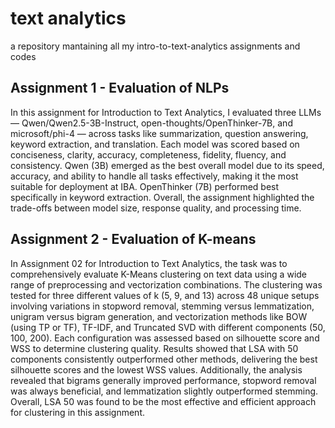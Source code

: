 # text analytics
 a repository mantaining all my intro-to-text-analytics assignments and codes

## Assignment 1 - Evaluation of NLPs
In this assignment for Introduction to Text Analytics, I evaluated three LLMs — Qwen/Qwen2.5-3B-Instruct, open-thoughts/OpenThinker-7B, and microsoft/phi-4 — across tasks like summarization, question answering, keyword extraction, and translation. Each model was scored based on conciseness, clarity, accuracy, completeness, fidelity, fluency, and consistency. Qwen (3B) emerged as the best overall model due to its speed, accuracy, and ability to handle all tasks effectively, making it the most suitable for deployment at IBA. OpenThinker (7B) performed best specifically in keyword extraction. Overall, the assignment highlighted the trade-offs between model size, response quality, and processing time.

## Assignment 2 - Evaluation of K-means
In Assignment 02 for Introduction to Text Analytics, the task was to comprehensively evaluate K-Means clustering on text data using a wide range of preprocessing and vectorization combinations. The clustering was tested for three different values of k (5, 9, and 13) across 48 unique setups involving variations in stopword removal, stemming versus lemmatization, unigram versus bigram generation, and vectorization methods like BOW (using TP or TF), TF-IDF, and Truncated SVD with different components (50, 100, 200). Each configuration was assessed based on silhouette score and WSS to determine clustering quality. Results showed that LSA with 50 components consistently outperformed other methods, delivering the best silhouette scores and the lowest WSS values. Additionally, the analysis revealed that bigrams generally improved performance, stopword removal was always beneficial, and lemmatization slightly outperformed stemming. Overall, LSA 50 was found to be the most effective and efficient approach for clustering in this assignment.